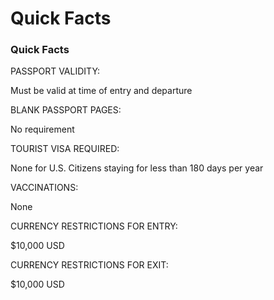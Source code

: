 # Quick Facts

### Quick Facts

PASSPORT VALIDITY:

Must be valid at time of entry and departure

BLANK PASSPORT PAGES:

No requirement

TOURIST VISA REQUIRED:

None for U.S. Citizens staying for less than 180 days per year

VACCINATIONS:

None

CURRENCY RESTRICTIONS FOR ENTRY:

$10,000 USD

CURRENCY RESTRICTIONS FOR EXIT:

$10,000 USD